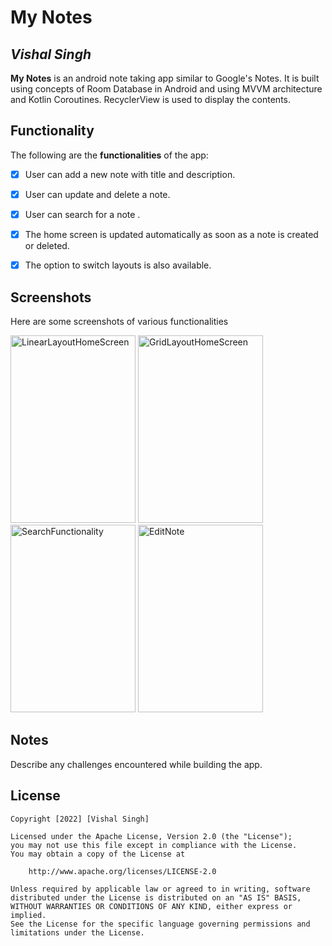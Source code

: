 # My Notes

## *Vishal Singh*

**My Notes** is an android note taking app similar to Google's Notes. It is built using concepts of Room Database in Android and using MVVM architecture and Kotlin Coroutines. RecyclerView is used to display the contents.


## Functionality

The following are the **functionalities** of the app:

* [x] User can add a new note with title and description.
* [x] User can update and delete a note.
* [x] User can search for a note .
* [x] The home screen is updated automatically as soon as a note is created or deleted.
* [x] The option to switch layouts is also available.


## Screenshots

Here are some screenshots of various functionalities

<div>
<img src='https://user-images.githubusercontent.com/69778583/209304911-7491e8bf-1651-4dbc-824e-d0682b4c1db4.PNG' width='200px' height='300px' alt='LinearLayoutHomeScreen' />
<img src='https://user-images.githubusercontent.com/69778583/209305001-9c98532d-ef77-4260-8d27-8dcf53b61522.PNG' width='200px' height='300px' alt='GridLayoutHomeScreen' />
<img src='https://user-images.githubusercontent.com/69778583/209305072-d139f050-5c64-462a-b750-f4c41634065a.PNG' width='200px' height='300px' alt='SearchFunctionality' />
<img src='https://user-images.githubusercontent.com/69778583/209305132-94e7a9dd-000c-45cf-9b59-22e428207985.PNG' width='200px' height='300px' alt='EditNote' />
</div>


## Notes

Describe any challenges encountered while building the app.

## License

    Copyright [2022] [Vishal Singh]

    Licensed under the Apache License, Version 2.0 (the "License");
    you may not use this file except in compliance with the License.
    You may obtain a copy of the License at

        http://www.apache.org/licenses/LICENSE-2.0

    Unless required by applicable law or agreed to in writing, software
    distributed under the License is distributed on an "AS IS" BASIS,
    WITHOUT WARRANTIES OR CONDITIONS OF ANY KIND, either express or implied.
    See the License for the specific language governing permissions and
    limitations under the License.
